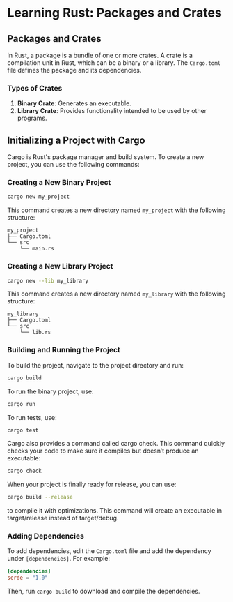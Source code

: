 # Learning Rust: Packages and Crates

## Packages and Crates

In Rust, a package is a bundle of one or more crates. A crate is a compilation unit in Rust, which can be a binary or a library. The `Cargo.toml` file defines the package and its dependencies.

### Types of Crates

1. **Binary Crate**: Generates an executable.
2. **Library Crate**: Provides functionality intended to be used by other programs.

## Initializing a Project with Cargo

Cargo is Rust's package manager and build system. To create a new project, you can use the following commands:

### Creating a New Binary Project

```sh
cargo new my_project
```

This command creates a new directory named `my_project` with the following structure:

```
my_project
├── Cargo.toml
└── src
    └── main.rs
```

### Creating a New Library Project

```sh
cargo new --lib my_library
```

This command creates a new directory named `my_library` with the following structure:

```
my_library
├── Cargo.toml
└── src
    └── lib.rs
```

### Building and Running the Project

To build the project, navigate to the project directory and run:

```sh
cargo build
```

To run the binary project, use:

```sh
cargo run
```

To run tests, use:

```sh
cargo test
```

Cargo also provides a command called cargo check. This command quickly checks your code to make sure it compiles but doesn’t produce an executable:

```sh
cargo check
```

When your project is finally ready for release, you can use:
 
```sh
cargo build --release 
```

to compile it with optimizations. This command will create an executable in target/release instead of target/debug.


### Adding Dependencies

To add dependencies, edit the `Cargo.toml` file and add the dependency under `[dependencies]`. For example:

```toml
[dependencies]
serde = "1.0"
```

Then, run `cargo build` to download and compile the dependencies.
